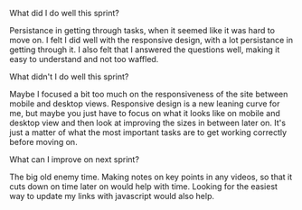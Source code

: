What did I do well this sprint?


Persistance in getting through tasks, when it seemed like it was hard to move on.
I felt I did well with the responsive design, with a lot persistance in getting through it.
I also felt that I answered the questions well, making it easy to understand and not too waffled. 




What didn't I do well this sprint?



Maybe I focused a bit too much on the responsiveness of the site between mobile and desktop views. Responsive design is a new leaning curve for me, but maybe you just have to focus on what it looks like on mobile and desktop view and then look at improving the sizes in between later on. It's just a matter of what the most important tasks are to get working correctly before moving on.



What can I improve on next sprint?


The big old enemy time. Making notes on key points in any videos, so that it cuts down on time later on would help with time. Looking for the easiest way to update my links with javascript would also help.     
